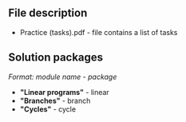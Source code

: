 ## File description
* Practice (tasks).pdf - file contains a list of tasks

## Solution packages
*Format: module name - package*
* **"Linear programs"** - linear
* **"Branches"** - branch
* **"Cycles"** - cycle
